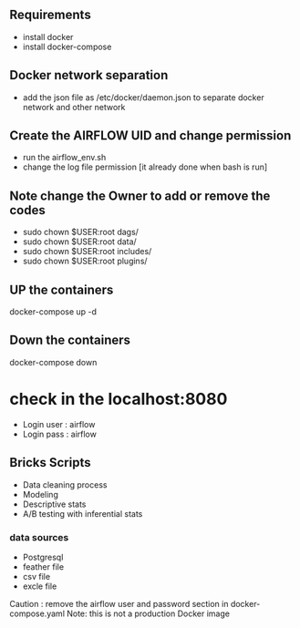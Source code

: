 ## Requirements
- install docker 
- install docker-compose

## Docker network separation 
- add the json file as  /etc/docker/daemon.json to separate docker network and other network

## Create the AIRFLOW UID and change permission 
- run the airflow_env.sh
- change the log file permission [it already done when bash is run]

## Note change the Owner to add or remove the codes 
- sudo chown $USER:root dags/
- sudo chown $USER:root data/
- sudo chown $USER:root includes/
- sudo chown $USER:root plugins/

## UP the containers 
docker-compose up -d

## Down the containers 
docker-compose down 

# check in the localhost:8080
- Login user : airflow
- Login pass : airflow

## Bricks Scripts
- Data cleaning process 
- Modeling 
- Descriptive stats 
- A/B testing with inferential stats

### data sources 
- Postgresql 
- feather file 
- csv file 
- excle file

Caution : remove the airflow user and password section in docker-compose.yaml 
Note: this is not a production Docker image

